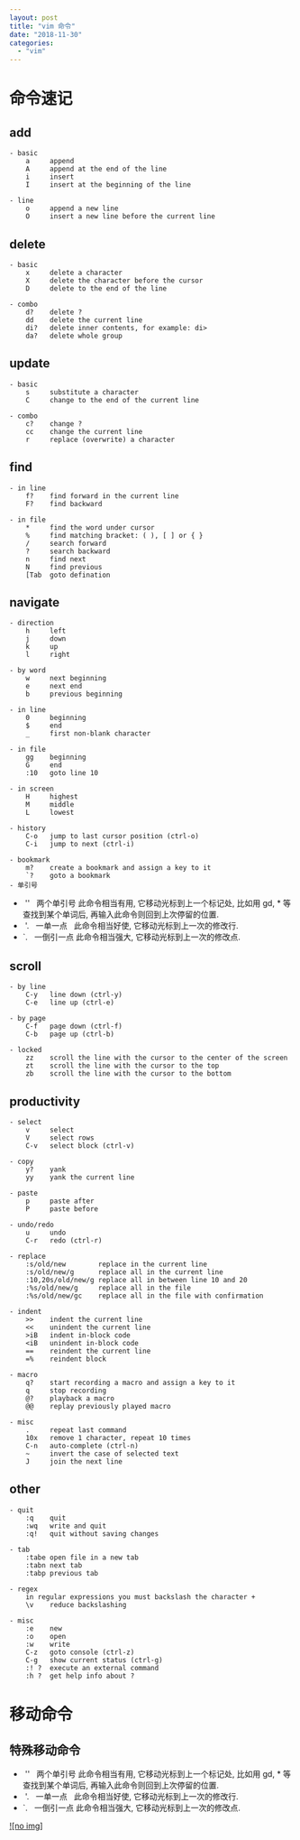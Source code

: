 ```yaml
---
layout: post
title: "vim 命令"
date: "2018-11-30"
categories: 
  - "vim"
---
```


# 命令速记

## add

```
- basic
    a     append
    A     append at the end of the line
    i     insert
    I     insert at the beginning of the line
```

```
- line
    o     append a new line
    O     insert a new line before the current line
```

## delete

```
- basic
    x     delete a character
    X     delete the character before the cursor
    D     delete to the end of the line
```

```
- combo
    d?    delete ?
    dd    delete the current line
    di?   delete inner contents, for example: di>
    da?   delete whole group
```

## update

```
- basic
    s     substitute a character
    C     change to the end of the current line
```

```
- combo
    c?    change ?
    cc    change the current line
    r     replace (overwrite) a character
```

## find

```
- in line
    f?    find forward in the current line
    F?    find backward
```

```
- in file
    *     find the word under cursor
    %     find matching bracket: ( ), [ ] or { }
    /     search forward
    ?     search backward
    n     find next
    N     find previous
    [Tab  goto defination
```

## navigate

```
- direction
    h     left
    j     down
    k     up
    l     right
```

```
- by word
    w     next beginning
    e     next end
    b     previous beginning
```

```
- in line
    0     beginning
    $     end
    _     first non-blank character
```

```
- in file
    gg    beginning
    G     end
    :10   goto line 10
```

```
- in screen
    H     highest
    M     middle
    L     lowest
```

```
- history
    C-o   jump to last cursor position (ctrl-o)
    C-i   jump to next (ctrl-i)
```

```
- bookmark
    m?    create a bookmark and assign a key to it
    `?    goto a bookmark
- 单引号
```

-  ''   两个单引号 此命令相当有用, 它移动光标到上一个标记处, 比如用 gd, \* 等查找到某个单词后, 再输入此命令则回到上次停留的位置.
-  '.   一单一点   此命令相当好使, 它移动光标到上一次的修改行.
- \`.   一倒引一点 此命令相当强大, 它移动光标到上一次的修改点.

## scroll

```
- by line
    C-y   line down (ctrl-y)
    C-e   line up (ctrl-e)
```

```
- by page
    C-f   page down (ctrl-f)
    C-b   page up (ctrl-b)
```

```
- locked
    zz    scroll the line with the cursor to the center of the screen
    zt    scroll the line with the cursor to the top
    zb    scroll the line with the cursor to the bottom
```

## productivity

```
- select
    v     select
    V     select rows
    C-v   select block (ctrl-v)
```

```
- copy
    y?    yank
    yy    yank the current line
```

```
- paste
    p     paste after
    P     paste before
```

```
- undo/redo
    u     undo
    C-r   redo (ctrl-r)
```

```
- replace
    :s/old/new        replace in the current line
    :s/old/new/g      replace all in the current line
    :10,20s/old/new/g replace all in between line 10 and 20
    :%s/old/new/g     replace all in the file
    :%s/old/new/gc    replace all in the file with confirmation
```

```
- indent
    >>    indent the current line
    <<    unindent the current line
    >iB   indent in-block code
    <iB   unindent in-block code
    ==    reindent the current line
    =%    reindent block
```

```
- macro
    q?    start recording a macro and assign a key to it
    q     stop recording
    @?    playback a macro
    @@    replay previously played macro
```

```
- misc
    .     repeat last command
    10x   remove 1 character, repeat 10 times
    C-n   auto-complete (ctrl-n)
    ~     invert the case of selected text
    J     join the next line
```

## other

```
- quit
    :q    quit
    :wq   write and quit
    :q!   quit without saving changes
```

```
- tab
    :tabe open file in a new tab
    :tabn next tab
    :tabp previous tab
```

```
- regex
    in regular expressions you must backslash the character +
    \v    reduce backslashing
```

```
- misc
    :e    new
    :o    open
    :w    write
    C-z   goto console (ctrl-z)
    C-g   show current status (ctrl-g)
    :! ?  execute an external command
    :h ?  get help info about ?
```

# 移动命令

## 特殊移动命令

-  ''   两个单引号 此命令相当有用, 它移动光标到上一个标记处, 比如用 gd, \* 等查找到某个单词后, 再输入此命令则回到上次停留的位置.
-  '.   一单一点   此命令相当好使, 它移动光标到上一次的修改行.
- \`.   一倒引一点 此命令相当强大, 它移动光标到上一次的修改点.

[![no img]](http://127.0.0.1/wp-content/uploads/2018/11/0_1307791442nMWM.jpg)

